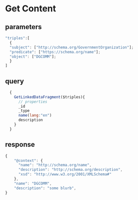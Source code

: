 # Get Content

## parameters

```javascript
"triples":[
  {
  "subject": ["http://schema.org/GovernmentOrganization"];
  "predicate": ["https://schema.org/name"];
  "object": ["DGCOMM"];
  }
]
```

## query

```javascript
  {
    GetLinkedDataFragment($triples){
      // properties
      _id
      _type
      name(lang:"en")
      description
    }
  }
```

## response

```javascript
{
    "@context": {
      "name": "http://schema.org/name",
      "description": "http://schema.org/description",
      "xsd": "http://www.w3.org/2001/XMLSchema#"
    },
    "name": "DGCOMM",
    "description": "some blurb",
}
```
